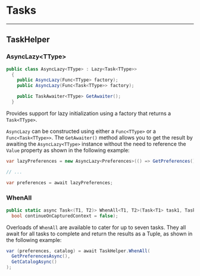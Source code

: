 # Tasks
---

## TaskHelper

### AsyncLazy\<TType>

```csharp
public class AsyncLazy<TType> : Lazy<Task<TType>>
  {
    public AsyncLazy(Func<TType> factory);
    public AsyncLazy(Func<Task<TType>> factory);

    public TaskAwaiter<TType> GetAwaiter();
  }
```

Provides support for lazy initialization using a factory that returns a `Task<TType>`.

`AsyncLazy` can be constructed using either a `Func<TType>` or a `Func<Task<TType>>`. The `GetAwaiter()` method allows you to get the result by awaiting the `AsyncLazy<TType>` instance without the need to reference the `Value` property as shown in the following example:

```csharp
var lazyPreferences = new AsyncLazy<Preferences>(() => GetPreferences());

// ...

var preferences = await lazyPreferences;
```


### WhenAll

```csharp
public static async Task<(T1, T2)> WhenAll<T1, T2>(Task<T1> task1, Task<T2> task2,
  bool continueOnCapturedContext = false);
```
Overloads of `WhenAll` are available to cater for up to seven tasks. They all await for all tasks to complete and return the results as a Tuple, as shown in the following example:

```csharp
var (preferences, catalog) = await TaskHelper.WhenAll(
  GetPreferencesAsync(),
  GetCatalogAsync()
);
```
